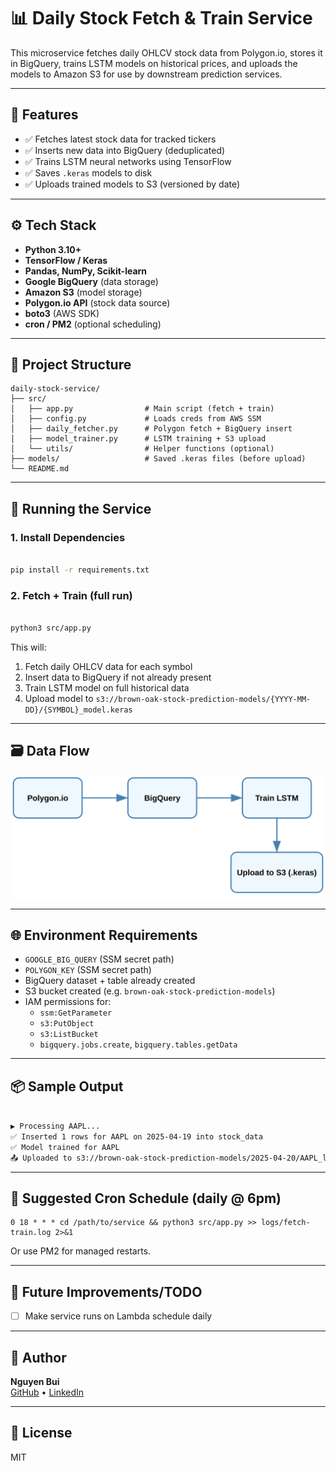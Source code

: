 # 📊 Daily Stock Fetch & Train Service

This microservice fetches daily OHLCV stock data from Polygon.io, stores it in BigQuery, trains LSTM models on historical prices, and uploads the models to Amazon S3 for use by downstream prediction services.

---

## 🚀 Features

- ✅ Fetches latest stock data for tracked tickers
- ✅ Inserts new data into BigQuery (deduplicated)
- ✅ Trains LSTM neural networks using TensorFlow
- ✅ Saves `.keras` models to disk
- ✅ Uploads trained models to S3 (versioned by date)

---

## ⚙️ Tech Stack

- **Python 3.10+**
- **TensorFlow / Keras**
- **Pandas, NumPy, Scikit-learn**
- **Google BigQuery** (data storage)
- **Amazon S3** (model storage)
- **Polygon.io API** (stock data source)
- **boto3** (AWS SDK)
- **cron / PM2** (optional scheduling)

---

## 📂 Project Structure

```
daily-stock-service/
├── src/
│   ├── app.py                # Main script (fetch + train)
│   ├── config.py             # Loads creds from AWS SSM
│   ├── daily_fetcher.py      # Polygon fetch + BigQuery insert
│   ├── model_trainer.py      # LSTM training + S3 upload
│   └── utils/                # Helper functions (optional)
├── models/                   # Saved .keras files (before upload)
└── README.md
```

---

## 🧪 Running the Service

### 1. Install Dependencies

```bash

pip install -r requirements.txt
```

### 2. Fetch + Train (full run)

```bash

python3 src/app.py
```

This will:
1. Fetch daily OHLCV data for each symbol
2. Insert data to BigQuery if not already present
3. Train LSTM model on full historical data
4. Upload model to `s3://brown-oak-stock-prediction-models/{YYYY-MM-DD}/{SYMBOL}_model.keras`

---

## 🗃️ Data Flow

![Brown Oak Architecture](../../assets/daily-stock-service-data-flow.svg)

---

## 🌐 Environment Requirements

- `GOOGLE_BIG_QUERY` (SSM secret path)
- `POLYGON_KEY` (SSM secret path)
- BigQuery dataset + table already created
- S3 bucket created (e.g. `brown-oak-stock-prediction-models`)
- IAM permissions for:
  - `ssm:GetParameter`
  - `s3:PutObject`
  - `s3:ListBucket`
  - `bigquery.jobs.create`, `bigquery.tables.getData`

---

## 📦 Sample Output

```bash

▶️ Processing AAPL...
✅ Inserted 1 rows for AAPL on 2025-04-19 into stock_data
✅ Model trained for AAPL
📤 Uploaded to s3://brown-oak-stock-prediction-models/2025-04-20/AAPL_lstm_model.keras
```

---

## 📅 Suggested Cron Schedule (daily @ 6pm)

```cron
0 18 * * * cd /path/to/service && python3 src/app.py >> logs/fetch-train.log 2>&1
```

Or use PM2 for managed restarts.

---

## 🧠 Future Improvements/TODO

- [ ] Make service runs on Lambda schedule daily

---

## 👤 Author

**Nguyen Bui**  
[GitHub](https://github.com/Jackbui96) • [LinkedIn](https://www.linkedin.com/in/nguyen-hk-bui)

---

## 📘 License

MIT
